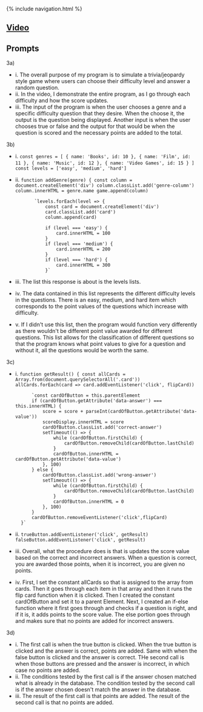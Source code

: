 {% include navigation.html %}
## [Video](https://www.loom.com/share/944719199555433e860f734f174e48fd)

## Prompts
3a)
* i. The overall purpose of my program is to simulate a trivia/jeopardy style game where users can choose their difficulty level and answer a random question.
* ii. In the video, I demonstrate the entire program, as I go through each difficulty and how the score updates.
* iii. The input of the program is when the user chooses a genre and a specific difficulty question that they desire. When the choose it, the output is the question being displayed. Another input is when the user chooses true or false and the output for that would be when the question is scored and the necessary points are added to the total.

3b)
* i. `const genres = [
             {
                 name: 'Books',
                id: 10
             },
             {
                 name: 'Film',
                 id: 11
             },
             {
                 name: 'Music',
                 id: 12
             },
             {
                 name: 'Video Games',
                 id: 15
             }
         ]`
 `        const levels = ['easy', 'medium', 'hard']`
* ii. `function addGenre(genre) {
             const column = document.createElement('div')
             column.classList.add('genre-column')
             column.innerHTML = genre.name
             game.append(column)`

             `levels.forEach(level => {
                 const card = document.createElement('div')
                 card.classList.add('card')
                 column.append(card)

                 if (level === 'easy') {
                     card.innerHTML = 100
                 }
                 if (level === 'medium') {
                     card.innerHTML = 200
                 }
                 if (level === 'hard') {
                     card.innerHTML = 300
                 }`
* iii. The list this response is about is the levels lists.
* iv. The data contained in this list represents the different difficulty levels in the questions. There is an easy, medium, and hard item which corresponds to the point values of the questions which increase with difficulty.
* v. If I didn't use this list, then the program would function very differently as there wouldn't be different point value awarded for different questions. This list allows for the classification of different questions so that the program knows what point values to give for a question and without it, all the questions would be worth the same.

3c)
* i. `function getResult() {
            const allCards = Array.from(document.querySelectorAll('.card'))
            allCards.forEach(card => card.addEventListener('click', flipCard))`

            `const cardOfButton = this.parentElement
            if (cardOfButton.getAttribute('data-answer') === this.innerHTML) {
                score = score + parseInt(cardOfButton.getAttribute('data-value'))
                scoreDisplay.innerHTML = score
                cardOfButton.classList.add('correct-answer')
                setTimeout(() => {
                    while (cardOfButton.firstChild) {
                        cardOfButton.removeChild(cardOfButton.lastChild)
                    }
                    cardOfButton.innerHTML = cardOfButton.getAttribute('data-value')
                }, 100)
            } else {
                cardOfButton.classList.add('wrong-answer')
                setTimeout(() => {
                    while (cardOfButton.firstChild) {
                        cardOfButton.removeChild(cardOfButton.lastChild)
                    }
                    cardOfButton.innerHTML = 0
                }, 100)
            }
            cardOfButton.removeEventListener('click',flipCard)
        }`
* ii. `trueButton.addEventListener('click', getResult)
            falseButton.addEventListener('click', getResult)`
* iii. Overall, what the procedure does is that is updates the score value based on the correct and incorrect answers. When a question is correct, you are awarded those points, when it is incorrect, you are given no points.
* iv. First, I set the constant allCards so that is assigned to the array from cards. Then it goes through each item in that array and then it runs the flip card function when it is clicked. Then I created the constant cardOfButton and set it to a parent Element. Next, I created an if-else function where it first goes through and checks if a question is right, and if it is, it adds points to the score value. The else portion goes through and makes sure that no points are added for incorrect answers.

3d)
* i. The first call is when the true button is clicked. When the true button is clicked and the answer is correct, points are added. Same with when the false button is clicked and the answer is correct. THe second call is when those buttons are pressed and the answer is incorrect, in which case no points are added.
* ii. The conditions tested by the first call is if the answer chosen matched what is already in the database. The condition tested by the second call is if the answer chosen doesn't match the answer in the database.
* iii. The result of the first call is that points are added. The result of the second call is that no points are added.
